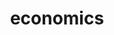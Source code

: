 ---
layout: basic
images: economics.png
thumbnail: economics.png
title: economics
classes: col-1 img-col-1
---